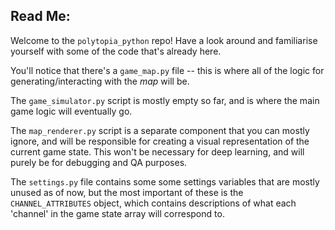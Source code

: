 ﻿## Read Me:

Welcome to the `polytopia_python` repo! Have a look around and familiarise yourself with some of the code that's already here. 

You'll notice that there's a `game_map.py` file -- this is where all of the logic for generating/interacting with the *map* will be.

The `game_simulator.py` script is mostly empty so far, and is where the main game logic will eventually go.

The `map_renderer.py` script is a separate component that you can mostly ignore, and will be responsible for creating a visual representation of the current game state. This won't be necessary for deep learning, and will purely be for debugging and QA purposes.

The `settings.py` file contains some some settings variables that are mostly unused as of now, but the most important of these is the `CHANNEL_ATTRIBUTES` object, which contains descriptions of what each 'channel' in the game state array will correspond to.
